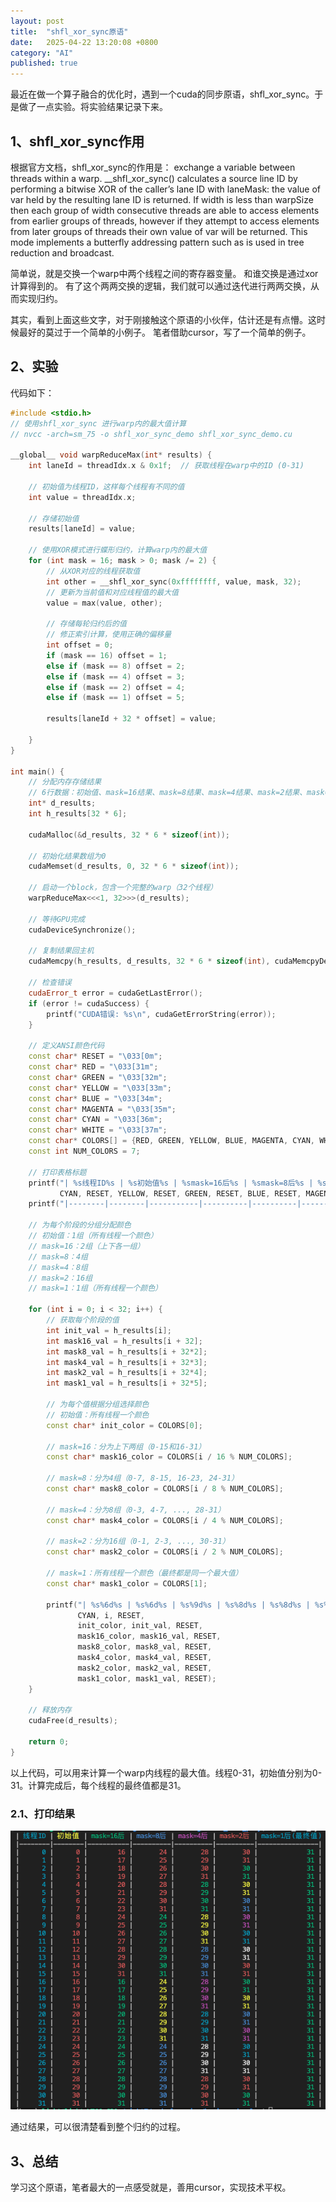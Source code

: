 ```yaml
---
layout: post
title:  "shfl_xor_sync原语"
date:   2025-04-22 13:20:08 +0800
category: "AI"
published: true
---
```


最近在做一个算子融合的优化时，遇到一个cuda的同步原语，shfl_xor_sync。于是做了一点实验。将实验结果记录下来。
<!--more-->

## 1、shfl_xor_sync作用
根据官方文档，shfl_xor_sync的作用是：
exchange a variable between threads within a warp.
__shfl_xor_sync() calculates a source line ID by performing a bitwise XOR of the caller’s lane ID with laneMask: the value of var held by the resulting lane ID is returned. If width is less than warpSize then each group of width consecutive threads are able to access elements from earlier groups of threads, however if they attempt to access elements from later groups of threads their own value of var will be returned. This mode implements a butterfly addressing pattern such as is used in tree reduction and broadcast.

简单说，就是交换一个warp中两个线程之间的寄存器变量。 和谁交换是通过xor计算得到的。
有了这个两两交换的逻辑，我们就可以通过迭代进行两两交换，从而实现归约。

其实，看到上面这些文字，对于刚接触这个原语的小伙伴，估计还是有点懵。这时候最好的莫过于一个简单的小例子。
笔者借助cursor，写了一个简单的例子。
## 2、实验
代码如下：
```c++
#include <stdio.h>
// 使用shfl_xor_sync 进行warp内的最大值计算
// nvcc -arch=sm_75 -o shfl_xor_sync_demo shfl_xor_sync_demo.cu

__global__ void warpReduceMax(int* results) {
    int laneId = threadIdx.x & 0x1f;  // 获取线程在warp中的ID (0-31)
    
    // 初始值为线程ID，这样每个线程有不同的值
    int value = threadIdx.x;
    
    // 存储初始值
    results[laneId] = value;
    
    // 使用XOR模式进行蝶形归约，计算warp内的最大值
    for (int mask = 16; mask > 0; mask /= 2) {
        // 从XOR对应的线程获取值
        int other = __shfl_xor_sync(0xffffffff, value, mask, 32);
        // 更新为当前值和对应线程值的最大值
        value = max(value, other);
        
        // 存储每轮归约后的值
        // 修正索引计算，使用正确的偏移量
        int offset = 0;
        if (mask == 16) offset = 1;
        else if (mask == 8) offset = 2;
        else if (mask == 4) offset = 3;
        else if (mask == 2) offset = 4;
        else if (mask == 1) offset = 5;
        
        results[laneId + 32 * offset] = value;
        
    }
}

int main() {
    // 分配内存存储结果
    // 6行数据：初始值、mask=16结果、mask=8结果、mask=4结果、mask=2结果、mask=1结果
    int* d_results;
    int h_results[32 * 6];
    
    cudaMalloc(&d_results, 32 * 6 * sizeof(int));
    
    // 初始化结果数组为0
    cudaMemset(d_results, 0, 32 * 6 * sizeof(int));
    
    // 启动一个block，包含一个完整的warp（32个线程）
    warpReduceMax<<<1, 32>>>(d_results);
    
    // 等待GPU完成
    cudaDeviceSynchronize();
    
    // 复制结果回主机
    cudaMemcpy(h_results, d_results, 32 * 6 * sizeof(int), cudaMemcpyDeviceToHost);
    
    // 检查错误
    cudaError_t error = cudaGetLastError();
    if (error != cudaSuccess) {
        printf("CUDA错误: %s\n", cudaGetErrorString(error));
    }
    
    // 定义ANSI颜色代码
    const char* RESET = "\033[0m";
    const char* RED = "\033[31m";
    const char* GREEN = "\033[32m";
    const char* YELLOW = "\033[33m";
    const char* BLUE = "\033[34m";
    const char* MAGENTA = "\033[35m";
    const char* CYAN = "\033[36m";
    const char* WHITE = "\033[37m";
    const char* COLORS[] = {RED, GREEN, YELLOW, BLUE, MAGENTA, CYAN, WHITE};
    const int NUM_COLORS = 7;
    
    // 打印表格标题
    printf("| %s线程ID%s | %s初始值%s | %smask=16后%s | %smask=8后%s | %smask=4后%s | %smask=2后%s | %smask=1后(最终值)%s |\n",
           CYAN, RESET, YELLOW, RESET, GREEN, RESET, BLUE, RESET, MAGENTA, RESET, RED, RESET, CYAN, RESET);
    printf("|--------|--------|-----------|----------|----------|----------|----------------|\n");
    
    // 为每个阶段的分组分配颜色
    // 初始值：1组（所有线程一个颜色）
    // mask=16：2组（上下各一组）
    // mask=8：4组
    // mask=4：8组
    // mask=2：16组
    // mask=1：1组（所有线程一个颜色）
    
    for (int i = 0; i < 32; i++) {
        // 获取每个阶段的值
        int init_val = h_results[i];
        int mask16_val = h_results[i + 32];
        int mask8_val = h_results[i + 32*2];
        int mask4_val = h_results[i + 32*3];
        int mask2_val = h_results[i + 32*4];
        int mask1_val = h_results[i + 32*5];
        
        // 为每个值根据分组选择颜色
        // 初始值：所有线程一个颜色
        const char* init_color = COLORS[0];
        
        // mask=16：分为上下两组（0-15和16-31）
        const char* mask16_color = COLORS[i / 16 % NUM_COLORS];
        
        // mask=8：分为4组（0-7, 8-15, 16-23, 24-31）
        const char* mask8_color = COLORS[i / 8 % NUM_COLORS];
        
        // mask=4：分为8组（0-3, 4-7, ..., 28-31）
        const char* mask4_color = COLORS[i / 4 % NUM_COLORS];
        
        // mask=2：分为16组（0-1, 2-3, ..., 30-31）
        const char* mask2_color = COLORS[i / 2 % NUM_COLORS];
        
        // mask=1：所有线程一个颜色（最终都是同一个最大值）
        const char* mask1_color = COLORS[1];
        
        printf("| %s%6d%s | %s%6d%s | %s%9d%s | %s%8d%s | %s%8d%s | %s%8d%s | %s%14d%s |\n", 
               CYAN, i, RESET, 
               init_color, init_val, RESET, 
               mask16_color, mask16_val, RESET, 
               mask8_color, mask8_val, RESET, 
               mask4_color, mask4_val, RESET, 
               mask2_color, mask2_val, RESET, 
               mask1_color, mask1_val, RESET);
    }
    
    // 释放内存
    cudaFree(d_results);
    
    return 0;
}

```

以上代码，可以用来计算一个warp内线程的最大值。线程0-31，初始值分别为0-31。计算完成后，每个线程的最终值都是31。


### 2.1、打印结果

![20250422103544](https://raw.githubusercontent.com/liwenju0/blog_pictures/main/pics/20250422103544.png)

通过结果，可以很清楚看到整个归约的过程。


## 3、总结

学习这个原语，笔者最大的一点感受就是，善用cursor，实现技术平权。

